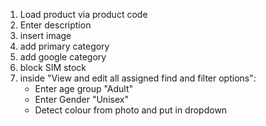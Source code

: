 1. Load product via product code
2. Enter description
3. insert image
4. add primary category
5. add google category
6. block SIM stock
7. inside "View and edit all assigned find and filter options":
	- Enter age group "Adult"
	- Enter Gender "Unisex"
	- Detect colour from photo and put in dropdown